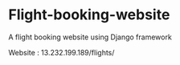 # Flight-booking-website
A flight booking website using Django framework

Website : 13.232.199.189/flights/
